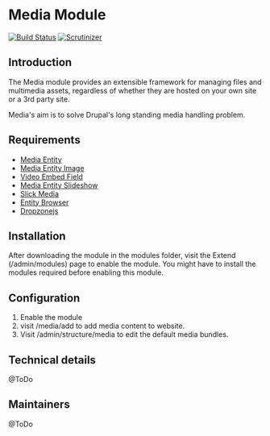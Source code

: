 # Media Module

[![Build Status](https://travis-ci.org/drupal-media/media.svg?branch=8.x-1.x)](https://travis-ci.org/drupal-media/media) [![Scrutinizer](https://scrutinizer-ci.com/g/drupal-media/media/badges/quality-score.png?b=8.x-1.x)](https://scrutinizer-ci.com/g/drupal-media/media/?branch=8.x-1.x)

## Introduction

The Media module provides an extensible framework for managing files and multimedia assets, regardless of whether they are hosted on your own site or a 3rd party site.

Media's aim is to solve Drupal's long standing media handling problem.

## Requirements

* [Media Entity](https://www.drupal.org/project/media_entity)
* [Media Entity Image](https://www.drupal.org/project/media_entity_image)
* [Video Embed Field](https://www.drupal.org/project/video_embed_field)
* [Media Entity Slideshow](https://www.drupal.org/project/media_entity_slideshow)
* [Slick Media](https://www.drupal.org/project/slick_media)
* [Entity Browser](https://www.drupal.org/project/entity_browser)
* [Dropzonejs](https://www.drupal.org/project/dropzonejs)

## Installation

After downloading the module in the modules folder, visit the Extend (/admin/modules) page to enable the module. You might have to install the modules required before enabling this module.

## Configuration

1. Enable the module
2. visit /media/add to add media content to website.
3. Visit /admin/structure/media to edit the default media bundles.

## Technical details

@ToDo

## Maintainers

@ToDo


